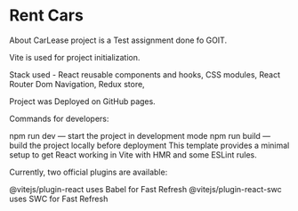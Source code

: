 # Rent Cars

About
CarLease project is a Test assignment done fo GOIT.

Vite is used for project initialization.

Stack used - React reusable components and hooks, CSS modules, React Router Dom Navigation, Redux store,

Project was Deployed on GitHub pages.

Commands for developers:

npm run dev — start the project in development mode
npm run build — build the project locally before deployment
This template provides a minimal setup to get React working in Vite with HMR and some ESLint rules.

Currently, two official plugins are available:

@vitejs/plugin-react uses Babel for Fast Refresh
@vitejs/plugin-react-swc uses SWC for Fast Refresh